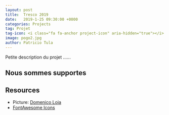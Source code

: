 ```yaml
---
layout: post
title:  Tresco 2019
date:   2019-1-25 09:30:00 +0000
categories: Projects
tag: Projet
tag-icon: <i class="fa fa-anchor project-icon" aria-hidden="true"></i>
image: pogo2.jpg 
author: Patricio Tula
---
```


Petite description du projet ......

## Nous sommes supportes


## Resources

- Picture: [Domenico Loia](https://unsplash.com/photos/EhTcC9sYXsw)
- [FontAwesome Icons](http://fontawesome.io/)

